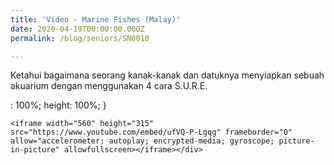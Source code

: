 ```yaml
---
title: 'Video - Marine Fishes (Malay)'
date: 2020-04-19T00:00:00.000Z
permalink: /blog/seniors/SN0010

---
```



Ketahui bagaimana seorang kanak-kanak dan datuknya menyiapkan sebuah akuarium dengan menggunakan 4 cara S.U.R.E.

<style>.embed-container { position: relative; padding-bottom: 56.25%; height: 0; overflow: hidden; max-width: 100%; } .embed-container iframe, .embed-container object, .embed-container embed { position: absolute; top: 0; left: 0; width</style>: 100%; height: 100%; }</style><div class='embed-container'>
    <iframe width="560" height="315" src="https://www.youtube.com/embed/ufVQ-P-Lgqg" frameborder="0" allow="accelerometer; autoplay; encrypted-media; gyroscope; picture-in-picture" allowfullscreen></iframe></div>


